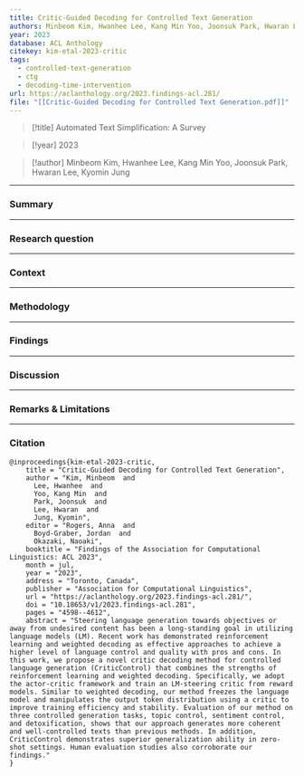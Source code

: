 ```yaml
---
title: Critic-Guided Decoding for Controlled Text Generation
authors: Minbeom Kim, Hwanhee Lee, Kang Min Yoo, Joonsuk Park, Hwaran Lee, Kyomin Jung
year: 2023
database: ACL Anthology
citekey: kim-etal-2023-critic
tags:
  - controlled-text-generation
  - ctg
  - decoding-time-intervention
url: https://aclanthology.org/2023.findings-acl.281/
file: "[[Critic-Guided Decoding for Controlled Text Generation.pdf]]"
---
```


>[!title]
>Automated Text Simplification: A Survey


>[!year]
2023

>[!author]
Minbeom Kim, Hwanhee Lee, Kang Min Yoo, Joonsuk Park, Hwaran Lee, Kyomin Jung

------------------------------------

### Summary


------------------------------------

### Research question


------------------------------------

### Context


------------------------------------

### Methodology


------------------------------------

### Findings


------------------------------------

### Discussion


------------------------------------

### Remarks & Limitations


------------------------------------

### Citation

```
@inproceedings{kim-etal-2023-critic,
    title = "Critic-Guided Decoding for Controlled Text Generation",
    author = "Kim, Minbeom  and
      Lee, Hwanhee  and
      Yoo, Kang Min  and
      Park, Joonsuk  and
      Lee, Hwaran  and
      Jung, Kyomin",
    editor = "Rogers, Anna  and
      Boyd-Graber, Jordan  and
      Okazaki, Naoaki",
    booktitle = "Findings of the Association for Computational Linguistics: ACL 2023",
    month = jul,
    year = "2023",
    address = "Toronto, Canada",
    publisher = "Association for Computational Linguistics",
    url = "https://aclanthology.org/2023.findings-acl.281/",
    doi = "10.18653/v1/2023.findings-acl.281",
    pages = "4598--4612",
    abstract = "Steering language generation towards objectives or away from undesired content has been a long-standing goal in utilizing language models (LM). Recent work has demonstrated reinforcement learning and weighted decoding as effective approaches to achieve a higher level of language control and quality with pros and cons. In this work, we propose a novel critic decoding method for controlled language generation (CriticControl) that combines the strengths of reinforcement learning and weighted decoding. Specifically, we adopt the actor-critic framework and train an LM-steering critic from reward models. Similar to weighted decoding, our method freezes the language model and manipulates the output token distribution using a critic to improve training efficiency and stability. Evaluation of our method on three controlled generation tasks, topic control, sentiment control, and detoxification, shows that our approach generates more coherent and well-controlled texts than previous methods. In addition, CriticControl demonstrates superior generalization ability in zero-shot settings. Human evaluation studies also corroborate our findings."
}
```